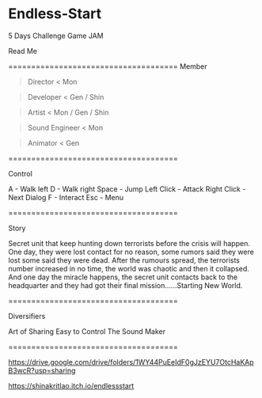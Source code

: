 # Endless-Start
5 Days Challenge Game JAM

Read Me

=====================================
Member

> Director <
Mon

> Developer <
Gen / Shin

> Artist <
Mon / Gen / Shin

> Sound Engineer <
Mon

> Animator <
Gen

=====================================

Control

A                   - Walk left
D                   - Walk right
Space          - Jump
Left Click   - Attack
Right Click - Next Dialog
F                    - Interact
Esc                - Menu

=====================================

Story

Secret unit that keep hunting down terrorists before the crisis will happen.
One day, they were lost contact for no reason, some rumors said they were
lost some said they were dead. After the rumours spread, the terrorists number
increased in no time, the world was chaotic and then it collapsed. And one day
the miracle happens, the secret unit contacts back to the headquarter and they had
got their final mission......Starting New World.

=====================================

Diversifiers

Art of Sharing
Easy to Control 
The Sound Maker

=====================================

https://drive.google.com/drive/folders/1WY44PuEeIdF0gJzEYU7OtcHaKApB3wcR?usp=sharing

https://shinakritlao.itch.io/endlessstart
